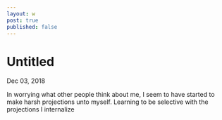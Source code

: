 ```yaml
---
layout: w
post: true
published: false
---
```

# Untitled

Dec 03, 2018

In worrying what other people think about me, I seem to have started to make harsh projections unto myself. Learning to be selective with the projections I internalize
